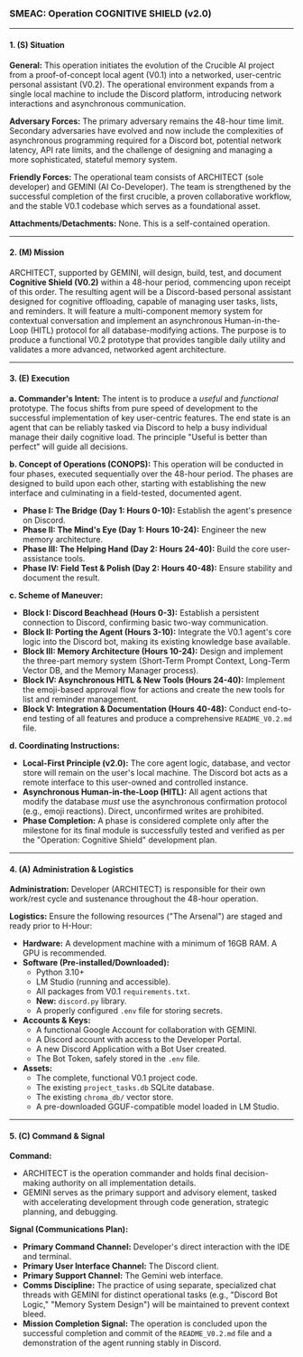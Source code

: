 ### **SMEAC: Operation COGNITIVE SHIELD (v2.0)**

---

#### **1. (S) Situation**

**General:** This operation initiates the evolution of the Crucible AI project from a proof-of-concept local agent (V0.1) into a networked, user-centric personal assistant (V0.2). The operational environment expands from a single local machine to include the Discord platform, introducing network interactions and asynchronous communication.

**Adversary Forces:** The primary adversary remains the 48-hour time limit. Secondary adversaries have evolved and now include the complexities of asynchronous programming required for a Discord bot, potential network latency, API rate limits, and the challenge of designing and managing a more sophisticated, stateful memory system.

**Friendly Forces:** The operational team consists of ARCHITECT (sole developer) and GEMINI (AI Co-Developer). The team is strengthened by the successful completion of the first crucible, a proven collaborative workflow, and the stable V0.1 codebase which serves as a foundational asset.

**Attachments/Detachments:** None. This is a self-contained operation.

---

#### **2. (M) Mission**

ARCHITECT, supported by GEMINI, will design, build, test, and document **Cognitive Shield (V0.2)** within a 48-hour period, commencing upon receipt of this order. The resulting agent will be a Discord-based personal assistant designed for cognitive offloading, capable of managing user tasks, lists, and reminders. It will feature a multi-component memory system for contextual conversation and implement an asynchronous Human-in-the-Loop (HITL) protocol for all database-modifying actions. The purpose is to produce a functional V0.2 prototype that provides tangible daily utility and validates a more advanced, networked agent architecture.

---

#### **3. (E) Execution**

**a. Commander's Intent:** The intent is to produce a *useful* and *functional* prototype. The focus shifts from pure speed of development to the successful implementation of key user-centric features. The end state is an agent that can be reliably tasked via Discord to help a busy individual manage their daily cognitive load. The principle "Useful is better than perfect" will guide all decisions.

**b. Concept of Operations (CONOPS):** This operation will be conducted in four phases, executed sequentially over the 48-hour period. The phases are designed to build upon each other, starting with establishing the new interface and culminating in a field-tested, documented agent.
* **Phase I: The Bridge (Day 1: Hours 0-10):** Establish the agent's presence on Discord.
* **Phase II: The Mind's Eye (Day 1: Hours 10-24):** Engineer the new memory architecture.
* **Phase III: The Helping Hand (Day 2: Hours 24-40):** Build the core user-assistance tools.
* **Phase IV: Field Test & Polish (Day 2: Hours 40-48):** Ensure stability and document the result.

**c. Scheme of Maneuver:**

* **Block I: Discord Beachhead (Hours 0-3):** Establish a persistent connection to Discord, confirming basic two-way communication.
* **Block II: Porting the Agent (Hours 3-10):** Integrate the V0.1 agent's core logic into the Discord bot, making its existing knowledge base available.
* **Block III: Memory Architecture (Hours 10-24):** Design and implement the three-part memory system (Short-Term Prompt Context, Long-Term Vector DB, and the Memory Manager process).
* **Block IV: Asynchronous HITL & New Tools (Hours 24-40):** Implement the emoji-based approval flow for actions and create the new tools for list and reminder management.
* **Block V: Integration & Documentation (Hours 40-48):** Conduct end-to-end testing of all features and produce a comprehensive `README_V0.2.md` file.

**d. Coordinating Instructions:**

* **Local-First Principle (v2.0):** The core agent logic, database, and vector store will remain on the user's local machine. The Discord bot acts as a remote interface to this user-owned and controlled instance.
* **Asynchronous Human-in-the-Loop (HITL):** All agent actions that modify the database *must* use the asynchronous confirmation protocol (e.g., emoji reactions). Direct, unconfirmed writes are prohibited.
* **Phase Completion:** A phase is considered complete only after the milestone for its final module is successfully tested and verified as per the "Operation: Cognitive Shield" development plan.

---

#### **4. (A) Administration & Logistics**

**Administration:** Developer (ARCHITECT) is responsible for their own work/rest cycle and sustenance throughout the 48-hour operation.

**Logistics:** Ensure the following resources ("The Arsenal") are staged and ready prior to H-Hour:
* **Hardware:** A development machine with a minimum of 16GB RAM. A GPU is recommended.
* **Software (Pre-installed/Downloaded):**
  * Python 3.10+
  * LM Studio (running and accessible).
  * All packages from V0.1 `requirements.txt`.
  * **New:** `discord.py` library.
  * A properly configured `.env` file for storing secrets.
* **Accounts & Keys:**
  * A functional Google Account for collaboration with GEMINI.
  * A Discord account with access to the Developer Portal.
  * A new Discord Application with a Bot User created.
  * The Bot Token, safely stored in the `.env` file.
* **Assets:**
  * The complete, functional V0.1 project code.
  * The existing `project_tasks.db` SQLite database.
  * The existing `chroma_db/` vector store.
  * A pre-downloaded GGUF-compatible model loaded in LM Studio.

---

#### **5. (C) Command & Signal**

**Command:**
* ARCHITECT is the operation commander and holds final decision-making authority on all implementation details.
* GEMINI serves as the primary support and advisory element, tasked with accelerating development through code generation, strategic planning, and debugging.

**Signal (Communications Plan):**
* **Primary Command Channel:** Developer's direct interaction with the IDE and terminal.
* **Primary User Interface Channel:** The Discord client.
* **Primary Support Channel:** The Gemini web interface.
* **Comms Discipline:** The practice of using separate, specialized chat threads with GEMINI for distinct operational tasks (e.g., "Discord Bot Logic," "Memory System Design") will be maintained to prevent context bleed.
* **Mission Completion Signal:** The operation is concluded upon the successful completion and commit of the `README_V0.2.md` file and a demonstration of the agent running stably in Discord.